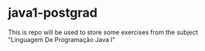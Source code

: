 # java1-postgrad
This is repo will be used to store some exercises from the subject "Linguagem De Programação Java I"
